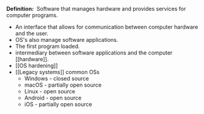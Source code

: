 **Definition:** 
 Software that manages hardware and provides services for computer programs.

- An interface that allows for communication between computer hardware and the user. 
- OS's also manage software applications.
- The first program loaded.
- intermediary between software applications and the computer [[hardware]].
- [[OS hardening]]
- [[Legacy systems]]
common OSs
  - Windows - closed source
  - macOS - partially open source
  - Linux - open source
  - Android - open source
  - iOS - partially open source